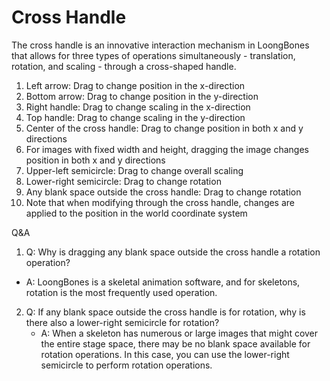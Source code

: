 # Cross Handle

The cross handle is an innovative interaction mechanism in LoongBones that allows for three types of operations simultaneously - translation, rotation, and scaling - through a cross-shaped handle.

1. Left arrow: Drag to change position in the x-direction
2. Bottom arrow: Drag to change position in the y-direction
3. Right handle: Drag to change scaling in the x-direction
4. Top handle: Drag to change scaling in the y-direction
5. Center of the cross handle: Drag to change position in both x and y directions
6. For images with fixed width and height, dragging the image changes position in both x and y directions
7. Upper-left semicircle: Drag to change overall scaling
8. Lower-right semicircle: Drag to change rotation
9. Any blank space outside the cross handle: Drag to change rotation
10. Note that when modifying through the cross handle, changes are applied to the position in the world coordinate system

Q&A
1. Q: Why is dragging any blank space outside the cross handle a rotation operation?
  - A: LoongBones is a skeletal animation software, and for skeletons, rotation is the most frequently used operation.
2. Q: If any blank space outside the cross handle is for rotation, why is there also a lower-right semicircle for rotation?
    - A: When a skeleton has numerous or large images that might cover the entire stage space, there may be no blank space available for rotation operations. In this case, you can use the lower-right semicircle to perform rotation operations.